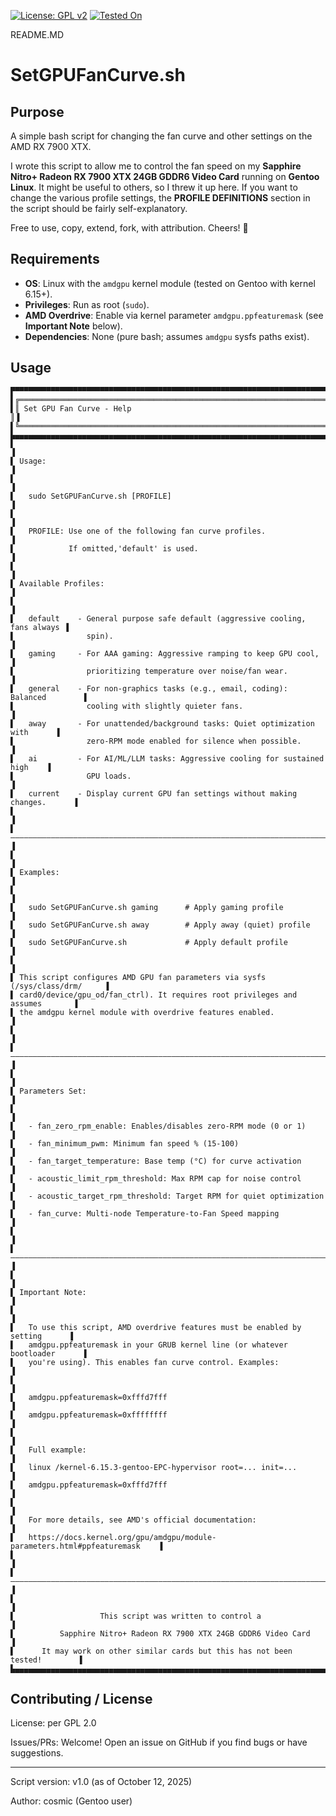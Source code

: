 [![License: GPL v2](https://img.shields.io/badge/License-GPL%20v2-blue.svg)](https://www.gnu.org/licenses/gpl-2.0)
[![Tested On](https://img.shields.io/badge/Tested%20On-Gentoo-brightgreen)](https://github.com/Cosmic-AU/SetGPUFanCurve/issues)

README.MD

# SetGPUFanCurve.sh

## Purpose

A simple bash script for changing the fan curve and other settings on the AMD RX 7900 XTX.

I wrote this script to allow me to control the fan speed on my **Sapphire Nitro+ Radeon RX 7900 XTX 24GB GDDR6 Video Card** running on **Gentoo Linux**. It might be useful to others, so I threw it up here. If you want to change the various profile settings, the **PROFILE DEFINITIONS** section in the script should be fairly self-explanatory.

Free to use, copy, extend, fork, with attribution. Cheers! 🚀

## Requirements

- **OS**: Linux with the `amdgpu` kernel module (tested on Gentoo with kernel 6.15+).
- **Privileges**: Run as root (`sudo`).
- **AMD Overdrive**: Enable via kernel parameter `amdgpu.ppfeaturemask` (see **Important Note** below).
- **Dependencies**: None (pure bash; assumes `amdgpu` sysfs paths exist).

## Usage

```
▛▀▀▀▀▀▀▀▀▀▀▀▀▀▀▀▀▀▀▀▀▀▀▀▀▀▀▀▀▀▀▀▀▀▀▀▀▀▀▀▀▀▀▀▀▀▀▀▀▀▀▀▀▀▀▀▀▀▀▀▀▀▀▀▀▀▀▀▀▀▀▀▀▀▀▀▀▀▀▜
▌╔════════════════════════════════════════════════════════════════════════════╗▐
▌║ Set GPU Fan Curve - Help                                                   ║▐
▌╚════════════════════════════════════════════════════════════════════════════╝▐
▙▄▄▄▄▄▄▄▄▄▄▄▄▄▄▄▄▄▄▄▄▄▄▄▄▄▄▄▄▄▄▄▄▄▄▄▄▄▄▄▄▄▄▄▄▄▄▄▄▄▄▄▄▄▄▄▄▄▄▄▄▄▄▄▄▄▄▄▄▄▄▄▄▄▄▄▄▄▄▟
▌                                                                              ▐
▌ Usage:                                                                       ▐
▌                                                                              ▐
▌   sudo SetGPUFanCurve.sh [PROFILE]                                           ▐
▌                                                                              ▐
▌   PROFILE: Use one of the following fan curve profiles.                      ▐
▌            If omitted,'default' is used.                                     ▐
▌                                                                              ▐
▌ Available Profiles:                                                          ▐
▌                                                                              ▐
▌   default    - General purpose safe default (aggressive cooling, fans always ▐
▌                spin).                                                        ▐
▌   gaming     - For AAA gaming: Aggressive ramping to keep GPU cool,          ▐
▌                prioritizing temperature over noise/fan wear.                 ▐
▌   general    - For non-graphics tasks (e.g., email, coding): Balanced        ▐
▌                cooling with slightly quieter fans.                           ▐
▌   away       - For unattended/background tasks: Quiet optimization with      ▐
▌                zero-RPM mode enabled for silence when possible.              ▐
▌   ai         - For AI/ML/LLM tasks: Aggressive cooling for sustained high    ▐
▌                GPU loads.                                                    ▐
▌   current    - Display current GPU fan settings without making changes.      ▐
▌                                                                              ▐
▌——————————————————————————————————————————————————————————————————————————————▐
▌                                                                              ▐
▌ Examples:                                                                    ▐
▌                                                                              ▐
▌   sudo SetGPUFanCurve.sh gaming      # Apply gaming profile                  ▐
▌   sudo SetGPUFanCurve.sh away        # Apply away (quiet) profile            ▐
▌   sudo SetGPUFanCurve.sh             # Apply default profile                 ▐
▌                                                                              ▐
▌ This script configures AMD GPU fan parameters via sysfs (/sys/class/drm/     ▐
▌ card0/device/gpu_od/fan_ctrl). It requires root privileges and assumes       ▐
▌ the amdgpu kernel module with overdrive features enabled.                    ▐
▌                                                                              ▐
▌——————————————————————————————————————————————————————————————————————————————▐
▌                                                                              ▐
▌ Parameters Set:                                                              ▐
▌                                                                              ▐
▌   - fan_zero_rpm_enable: Enables/disables zero-RPM mode (0 or 1)             ▐
▌   - fan_minimum_pwm: Minimum fan speed % (15-100)                            ▐
▌   - fan_target_temperature: Base temp (°C) for curve activation              ▐
▌   - acoustic_limit_rpm_threshold: Max RPM cap for noise control              ▐
▌   - acoustic_target_rpm_threshold: Target RPM for quiet optimization         ▐
▌   - fan_curve: Multi-node Temperature-to-Fan Speed mapping                   ▐
▌                                                                              ▐
▌——————————————————————————————————————————————————————————————————————————————▐
▌                                                                              ▐
▌ Important Note:                                                              ▐
▌                                                                              ▐
▌   To use this script, AMD overdrive features must be enabled by setting      ▐
▌   amdgpu.ppfeaturemask in your GRUB kernel line (or whatever bootloader      ▐
▌   you're using). This enables fan curve control. Examples:                   ▐
▌                                                                              ▐
▌   amdgpu.ppfeaturemask=0xfffd7fff                                            ▐
▌   amdgpu.ppfeaturemask=0xffffffff                                            ▐
▌                                                                              ▐
▌   Full example:                                                              ▐
▌   linux /kernel-6.15.3-gentoo-EPC-hypervisor root=... init=...               ▐
▌   amdgpu.ppfeaturemask=0xfffd7fff                                            ▐
▌                                                                              ▐
▌   For more details, see AMD's official documentation:                        ▐
▌   https://docs.kernel.org/gpu/amdgpu/module-parameters.html#ppfeaturemask    ▐
▌                                                                              ▐
▌——————————————————————————————————————————————————————————————————————————————▐
▌                                                                              ▐
▌                   This script was written to control a                       ▐
▌          Sapphire Nitro+ Radeon RX 7900 XTX 24GB GDDR6 Video Card            ▐
▌      It may work on other similar cards but this has not been tested!        ▐
▙▄▄▄▄▄▄▄▄▄▄▄▄▄▄▄▄▄▄▄▄▄▄▄▄▄▄▄▄▄▄▄▄▄▄▄▄▄▄▄▄▄▄▄▄▄▄▄▄▄▄▄▄▄▄▄▄▄▄▄▄▄▄▄▄▄▄▄▄▄▄▄▄▄▄▄▄▄▄▟
```

## Contributing / License

License: per GPL 2.0

Issues/PRs: Welcome! Open an issue on GitHub if you find bugs or have suggestions.

---

Script version: v1.0 (as of October 12, 2025)

Author: cosmic (Gentoo user)

